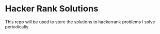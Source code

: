 # Hacker Rank Solutions
 This repo will be used to store the solutions to hackerrank problems I solve periodically. 
